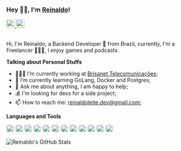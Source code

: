 ### Hey 👋🏻, I'm [Reinaldo](https://thereinas.dev)!

<a href="https://www.linkedin.com/in/reinaldoleitedev/">
  <img alt="Reinaldo LinkedIn" width="22px" src="https://cdn-icons-png.flaticon.com/512/145/145807.png" />
</a>
<a href="http://lattes.cnpq.br/3117113128952097">
  <img alt="Reinaldo Lattes" width="22px" src="https://user-images.githubusercontent.com/58734819/134575298-76241cb6-6931-47ac-bf46-c4f9ce7ea194.png" />
</a>

<br />
<br />

Hi, I'm Reinaldo, a Backend Developer 🚀 from Brazil, currently, I'm a Freelancer 👨🏽‍💻, I enjoy games and podcasts.

**Talking about Personal Stuffs**

- 👨🏽‍💻 I’m currently working at [Brisanet Telecomunicações](https://www.brisanet.com.br/);
- 🤔 I’m currently learning GoLang, Docker and Postgres; 
- 💬 Ask me about anything, I am happy to help;
- 💰 I'm looking for devs for a side project;
- 📫 How to reach me: reinaldoleite.dev@gmail.com;

**Languages and Tools** 

<code><a href="https://golang.org/"><img height="20" style="border-radius: 5px" src="https://pbs.twimg.com/profile_images/1142154201444823041/O6AczwfV_400x400.png"></a></code>
<code><a href="https://www.php.net/"><img height="20" style="border-radius: 5px" src="https://pbs.twimg.com/profile_images/815698345716912128/hwUcGZ41_400x400.jpg"></a></code>
<code><a href="https://www.javascript.com/"><img height="20" style="border-radius: 5px" src="https://pbs.twimg.com/profile_images/827354992377860096/sUe4dG_L_400x400.jpg"></a></code>
<code><a href="https://laravel.com/"><img height="20" style="border-radius: 5px" src="https://pbs.twimg.com/profile_images/1163911054788833282/AcA2LnWL_400x400.jpg"></a></code>
<code><a href="https://codeigniter.com/"><img height="20" style="border-radius: 5px" src="https://i.imgur.com/ZSjhaTw.png"></a></code>
<code><a href="https://nodejs.org/"><img height="20" style="border-radius: 5px" src="https://pbs.twimg.com/profile_images/1262824892535373825/BiXDFDDp_400x400.jpg"></a></code>
<code><a href="https://www.mysql.com/"><img height="20" style="border-radius: 5px" src="https://pbs.twimg.com/profile_images/1255113654049128448/J5Yt92WW_400x400.png"></a></code>
<code><a href="https://www.postgresql.org/"><img height="20" style="border-radius: 5px" src="https://pbs.twimg.com/profile_images/938272746328543232/kxHkAenZ_400x400.jpg"></a></code>
<code><a href="https://www.mongodb.com/"><img height="20" style="border-radius: 5px" src="https://pbs.twimg.com/profile_images/1452637606559326217/GFz_P-5e_400x400.png"></a></code>
<code><a href="https://docker.com/"><img height="20" style="border-radius: 5px" src="https://pbs.twimg.com/profile_images/1491922873275105290/cJX1HgMT_400x400.jpg"></a></code>
<code><a href="https://kubernetes.io/"><img height="20" style="border-radius: 5px" src="https://i.imgur.com/K5TbzX0.png"></a></code>
<code><a href="https://git-scm.com/"><img height="20" style="border-radius: 5px" src="https://i.imgur.com/IiCtpV1.png"></a></code>

![Reinaldo's GitHub Stats](https://github-readme-stats.vercel.app/api?username=reinaldoleitedev&show_icons=true&hide_border=true&theme=dracula)

